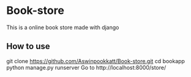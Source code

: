 # Book-store
 This is a online book store made with django
## How to use
  git clone https://github.com/Aswinpookkatt/Book-store.git
  cd bookapp
  python manage.py runserver
  Go to http://localhost:8000/store/
